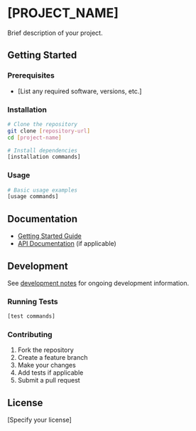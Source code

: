# [PROJECT_NAME]

Brief description of your project.

## Getting Started

### Prerequisites
- [List any required software, versions, etc.]

### Installation
```bash
# Clone the repository
git clone [repository-url]
cd [project-name]

# Install dependencies
[installation commands]
```

### Usage
```bash
# Basic usage examples
[usage commands]
```

## Documentation
- [Getting Started Guide](docs/getting-started.md)
- [API Documentation](docs/api.md) (if applicable)

## Development
See [development notes](working-docs/development-notes.md) for ongoing development information.

### Running Tests
```bash
[test commands]
```

### Contributing
1. Fork the repository
2. Create a feature branch
3. Make your changes
4. Add tests if applicable
5. Submit a pull request

## License
[Specify your license]
